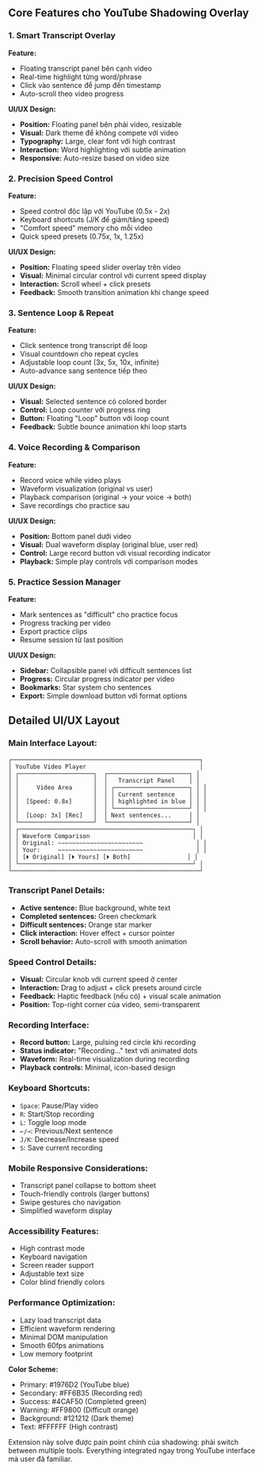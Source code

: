## Core Features cho YouTube Shadowing Overlay

### 1. **Smart Transcript Overlay**
**Feature:**
- Floating transcript panel bên cạnh video
- Real-time highlight từng word/phrase
- Click vào sentence để jump đến timestamp
- Auto-scroll theo video progress

**UI/UX Design:**
- **Position:** Floating panel bên phải video, resizable
- **Visual:** Dark theme để không compete với video
- **Typography:** Large, clear font với high contrast
- **Interaction:** Word highlighting với subtle animation
- **Responsive:** Auto-resize based on video size

### 2. **Precision Speed Control**
**Feature:**
- Speed control độc lập với YouTube (0.5x - 2x)
- Keyboard shortcuts (J/K để giảm/tăng speed)
- "Comfort speed" memory cho mỗi video
- Quick speed presets (0.75x, 1x, 1.25x)

**UI/UX Design:**
- **Position:** Floating speed slider overlay trên video
- **Visual:** Minimal circular control với current speed display
- **Interaction:** Scroll wheel + click presets
- **Feedback:** Smooth transition animation khi change speed

### 3. **Sentence Loop & Repeat**
**Feature:**
- Click sentence trong transcript để loop
- Visual countdown cho repeat cycles
- Adjustable loop count (3x, 5x, 10x, infinite)
- Auto-advance sang sentence tiếp theo

**UI/UX Design:**
- **Visual:** Selected sentence có colored border
- **Control:** Loop counter với progress ring
- **Button:** Floating "Loop" button với loop count
- **Feedback:** Subtle bounce animation khi loop starts

### 4. **Voice Recording & Comparison**
**Feature:**
- Record voice while video plays
- Waveform visualization (original vs user)
- Playback comparison (original → your voice → both)
- Save recordings cho practice sau

**UI/UX Design:**
- **Position:** Bottom panel dưới video
- **Visual:** Dual waveform display (original blue, user red)
- **Control:** Large record button với visual recording indicator
- **Playback:** Simple play controls với comparison modes

### 5. **Practice Session Manager**
**Feature:**
- Mark sentences as "difficult" cho practice focus
- Progress tracking per video
- Export practice clips
- Resume session từ last position

**UI/UX Design:**
- **Sidebar:** Collapsible panel với difficult sentences list
- **Progress:** Circular progress indicator per video
- **Bookmarks:** Star system cho sentences
- **Export:** Simple download button với format options

## Detailed UI/UX Layout

### **Main Interface Layout:**
```
┌─────────────────────────────────────────────────────┐
│ YouTube Video Player                                │
│ ┌─────────────────────┐  ┌───────────────────────┐ │
│ │                     │  │   Transcript Panel    │ │
│ │     Video Area      │  │ ┌─────────────────────┐ │ │
│ │                     │  │ │ Current sentence    │ │ │
│ │  [Speed: 0.8x]      │  │ │ highlighted in blue │ │ │
│ │                     │  │ └─────────────────────┘ │ │
│ │  [Loop: 3x] [Rec]   │  │ Next sentences...     │ │
│ └─────────────────────┘  └───────────────────────┘ │
│ ┌─────────────────────────────────────────────────┐ │
│ │ Waveform Comparison                             │ │
│ │ Original: ~~~~~~~~~~~~~~~~~~~~~~~~               │ │
│ │ Your:     ~~~~~~~~~~~~~~~~~~~~~~~~               │ │
│ │ [⏵ Original] [⏵ Yours] [⏵ Both]                │ │
│ └─────────────────────────────────────────────────┘ │
└─────────────────────────────────────────────────────┘
```

### **Transcript Panel Details:**
- **Active sentence:** Blue background, white text
- **Completed sentences:** Green checkmark
- **Difficult sentences:** Orange star marker
- **Click interaction:** Hover effect + cursor pointer
- **Scroll behavior:** Auto-scroll with smooth animation

### **Speed Control Details:**
- **Visual:** Circular knob với current speed ở center
- **Interaction:** Drag to adjust + click presets around circle
- **Feedback:** Haptic feedback (nếu có) + visual scale animation
- **Position:** Top-right corner của video, semi-transparent

### **Recording Interface:**
- **Record button:** Large, pulsing red circle khi recording
- **Status indicator:** "Recording..." text với animated dots
- **Waveform:** Real-time visualization during recording
- **Playback controls:** Minimal, icon-based design

### **Keyboard Shortcuts:**
- `Space`: Pause/Play video
- `R`: Start/Stop recording
- `L`: Toggle loop mode
- `←/→`: Previous/Next sentence
- `J/K`: Decrease/Increase speed
- `S`: Save current recording

### **Mobile Responsive Considerations:**
- Transcript panel collapse to bottom sheet
- Touch-friendly controls (larger buttons)
- Swipe gestures cho navigation
- Simplified waveform display

### **Accessibility Features:**
- High contrast mode
- Keyboard navigation
- Screen reader support
- Adjustable text size
- Color blind friendly colors

### **Performance Optimization:**
- Lazy load transcript data
- Efficient waveform rendering
- Minimal DOM manipulation
- Smooth 60fps animations
- Low memory footprint

**Color Scheme:**
- Primary: #1976D2 (YouTube blue)
- Secondary: #FF6B35 (Recording red)
- Success: #4CAF50 (Completed green)
- Warning: #FF9800 (Difficult orange)
- Background: #121212 (Dark theme)
- Text: #FFFFFF (High contrast)

Extension này solve được pain point chính của shadowing: phải switch between multiple tools. Everything integrated ngay trong YouTube interface mà user đã familiar.